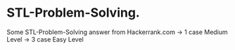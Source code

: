 # STL-Problem-Solving.
Some STL-Problem-Solving answer from Hackerrank.com
-> 1 case Medium Level
-> 3 case Easy Level
